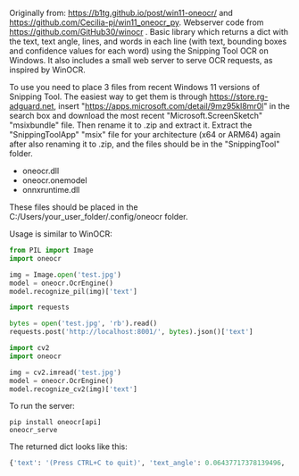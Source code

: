 Originally from: https://b1tg.github.io/post/win11-oneocr/ and https://github.com/Cecilia-pj/win11_oneocr_py. Webserver code from https://github.com/GitHub30/winocr .
Basic library which returns a dict with the text, text angle, lines, and words in each line (with text, bounding boxes and confidence values for each word) using the Snipping Tool OCR on Windows. It also includes a small web server to serve OCR requests, as inspired by WinOCR.

To use you need to place 3 files from recent Windows 11 versions of Snipping Tool. The easiest way to get them is through https://store.rg-adguard.net, insert "https://apps.microsoft.com/detail/9mz95kl8mr0l" in the search box and download the most recent "Microsoft.ScreenSketch" "msixbundle" file. Then rename it to .zip and extract it. Extract the "SnippingToolApp" "msix" file for your architecture (x64 or ARM64) again after also renaming it to .zip, and the files should be in the "SnippingTool" folder.

- oneocr.dll
- oneocr.onemodel
- onnxruntime.dll

These files should be placed in the C:/Users/your_user_folder/.config/oneocr folder.

Usage is similar to WinOCR:

```py
from PIL import Image
import oneocr

img = Image.open('test.jpg')
model = oneocr.OcrEngine()
model.recognize_pil(img)['text']
```

```py
import requests

bytes = open('test.jpg', 'rb').read()
requests.post('http://localhost:8001/', bytes).json()['text']
```

```py
import cv2
import oneocr

img = cv2.imread('test.jpg')
model = oneocr.OcrEngine()
model.recognize_cv2(img)['text']
```

To run the server:
```
pip install oneocr[api]
oneocr_serve
```

The returned dict looks like this:
```py
{'text': '(Press CTRL+C to quit)', 'text_angle': 0.06437717378139496, 'lines': [{'text': '(Press CTRL+C to quit)', 'bounding_rect': {'x1': 13.0, 'y1': 38.0, 'x2': 458.0, 'y2': 38.0, 'x3': 458.0, 'y3': 77.0, 'x4': 13.0, 'y4': 76.0}, 'words': [{'text': '(Press', 'bounding_rect': {'x1': 14.353108406066895, 'y1': 39.69878387451172, 'x2': 140.3456573486328, 'y2': 41.31085205078125, 'x3': 139.93304443359375, 'y3': 73.41635131835938, 'x4': 13.778392791748047, 'y4': 74.0859375}, 'confidence': 0.9870722889900208}, {'text': 'CTRL+C', 'bounding_rect': {'x1': 155.53341674804688, 'y1': 41.37630844116211, 'x2': 273.66094970703125, 'y2': 41.40755081176758, 'x3': 273.42254638671875, 'y3': 74.35794830322266, 'x4': 155.1415557861328, 'y4': 73.46490478515625}, 'confidence': 0.9822005033493042}, {'text': 'to', 'bounding_rect': {'x1': 298.973388671875, 'y1': 41.21086502075195, 'x2': 334.41058349609375, 'y2': 40.91863250732422, 'x3': 334.25103759765625, 'y3': 75.33767700195312, 'x4': 298.7672424316406, 'y4': 74.74362182617188}, 'confidence': 0.9981738328933716}, {'text': 'quit)', 'bounding_rect': {'x1': 357.4715881347656, 'y1': 40.60407257080078, 'x2': 459.0, 'y2': 38.89320755004883, 'x3': 459.0, 'y3': 78.0, 'x4': 357.3414306640625, 'y4': 75.82363891601562}, 'confidence': 0.9932758808135986}]}]}
```
